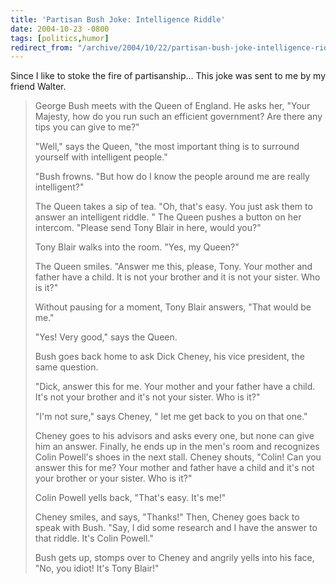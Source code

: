 ```yaml
---
title: 'Partisan Bush Joke: Intelligence Riddle'
date: 2004-10-23 -0800
tags: [politics,humor]
redirect_from: "/archive/2004/10/22/partisan-bush-joke-intelligence-riddle.aspx/"
---
```


Since I like to stoke the fire of partisanship... This joke was sent to
me by my friend Walter.

> George Bush meets with the Queen of England. He asks her, "Your
> Majesty, how do you run such an efficient government? Are there any
> tips you can give to me?"
>
> "Well," says the Queen, "the most important thing is to surround
> yourself with intelligent people."
>
> "Bush frowns. "But how do I know the people around me are really
> intelligent?"
>
> The Queen takes a sip of tea. "Oh, that's easy. You just ask them to
> answer an intelligent riddle. " The Queen pushes a button on her
> intercom. "Please send Tony Blair in here, would you?"
>
> Tony Blair walks into the room. "Yes, my Queen?"
>
> The Queen smiles. "Answer me this, please, Tony. Your mother and
> father have a child. It is not your brother and it is not your sister.
> Who is it?"
>
> Without pausing for a moment, Tony Blair answers, "That would be me."
>
> "Yes! Very good," says the Queen.
>
> Bush goes back home to ask Dick Cheney, his vice president, the same
> question.
>
> "Dick, answer this for me. Your mother and your father have a child.
> It's not your brother and it's not your sister. Who is it?"
>
> "I'm not sure," says Cheney, " let me get back to you on that one."
>
> Cheney goes to his advisors and asks every one, but none can give him
> an answer. Finally, he ends up in the men's room and recognizes Colin
> Powell's shoes in the next stall. Cheney shouts, "Colin! Can you
> answer this for me? Your mother and father have a child and it's not
> your brother or your sister. Who is it?"
>
> Colin Powell yells back, "That's easy. It's me!"
>
> Cheney smiles, and says, "Thanks!" Then, Cheney goes back to speak
> with Bush. "Say, I did some research and I have the answer to that
> riddle. It's Colin Powell."
>
> Bush gets up, stomps over to Cheney and angrily yells into his face,
> "No, you idiot! It's Tony Blair!"

